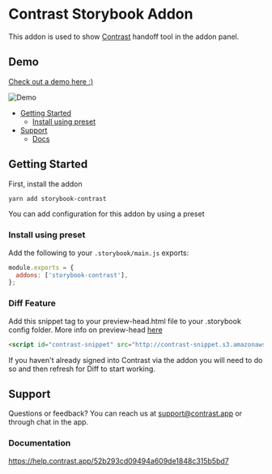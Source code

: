 <h1>Contrast Storybook Addon</h1>

This addon is used to show [Contrast](https://www.contrast.app) handoff tool in the addon panel.

## Demo
[Check out a demo here :)](https://contrastapp.wistia.com/medias/w71tocgxnm)

![Demo](http://contrast-prod.s3.amazonaws.com/demo.png)

- [Getting Started](#getting-started)
  - [Install using preset](#install-using-preset)
- [Support](#support)
  - [Docs](#documentation)

## Getting Started

First, install the addon

```sh
yarn add storybook-contrast
```

You can add configuration for this addon by using a preset


### Install using preset

Add the following to your `.storybook/main.js` exports:

```js
module.exports = {
  addons: ['storybook-contrast'],
};
```

### Diff Feature

Add this snippet tag to your preview-head.html file to your .storybook config folder. More info on preview-head [here]( https://storybook.js.org/docs/react/configure/story-rendering#adding-to-head)

```html
<script id="contrast-snippet" src="http://contrast-snippet.s3.amazonaws.com/contrast-snippet.js"></script>
```

If you haven't already signed into Contrast via the addon you will need to do so and then refresh for Diff to start working.

## Support
Questions or feedback? 
You can reach us at support@contrast.app or through chat in the app.

### Documentation
https://help.contrast.app/52b293cd09494a609de1848c315b5bd7
